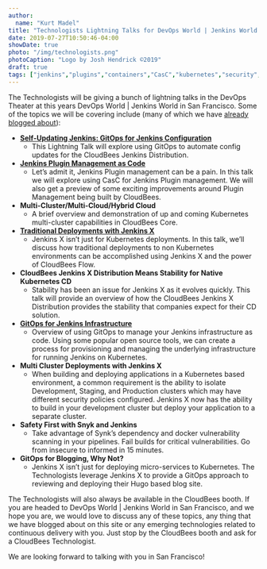 ```yaml
---
author:
  name: "Kurt Madel"
title: "Technologists Lightning Talks for DevOps World | Jenkins World 2019 San Francisco"
date: 2019-07-27T10:50:46-04:00
showDate: true
photo: "/img/technologists.png"
photoCaption: "Logo by Josh Hendrick ©2019"
draft: true
tags: ["jenkins","plugins","containers","CasC","kubernetes","security","GitOps","multi-cluster","jenkins-x","synk"]
---
```

The Technologists will be giving a bunch of lightning talks in the DevOps Theater at this years DevOps World | Jenkins World in San Francisco. Some of the topics we will be covering include (many of which we have [already blogged about](https://cb-technologists.github.io/posts/)):

- [**Self-Updating Jenkins: GitOps for Jenkins Configuration**](https://cb-technologists.github.io/posts/cjd-casc/)
  - This Lightning Talk will explore using GitOps to automate config updates for the CloudBees Jenkins Distribution.
- [**Jenkins Plugin Management as Code**](https://cb-technologists.github.io/posts/jenkins-plugins-good-bad-ugly/)
  -  Let’s admit it, Jenkins Plugin management can be a pain. In this talk we will explore using CasC for Jenkins Plugin management. We will also get a preview of some exciting improvements around Plugin Management being built by CloudBees.
- **Multi-Cluster/Multi-Cloud/Hybrid Cloud**
  - A brief overview and demonstration of up and coming Kubernetes multi-cluster capabilities in CloudBees Core.
- [**Traditional Deployments with Jenkins X**](https://cb-technologists.github.io/posts/jenkins-x-flow-integration/)
  - Jenkins X isn’t just for Kubernetes deployments. In this talk, we’ll discuss how traditional deployments to non Kubernetes environments can be accomplished using Jenkins X and the power of CloudBees Flow.
- **CloudBees Jenkins X Distribution Means Stability for Native Kubernetes CD**
  - Stability has been an issue for Jenkins X as it evolves quickly. This talk will provide an overview of how the CloudBees Jenkins X Distribution provides the stability that companies expect for their CD solution.
- [**GitOps for Jenkins Infrastructure**](https://cb-technologists.github.io/posts/gitops-series-part-1/)
  - Overview of using GitOps to manage your Jenkins infrastructure as code. Using some popular open source tools, we can create a process for provisioning and managing the underlying infrastructure for running Jenkins on Kubernetes.
- **Multi Cluster Deployments with Jenkins X**
  - When building and deploying applications in a Kubernetes based environment, a common requirement is the ability to isolate Development, Staging, and Production clusters which may have different security policies configured.  Jenkins X now has the ability to build in your development cluster but deploy your application to a separate cluster.
- **Safety First with Snyk and Jenkins**
  - Take advantage of Synk’s dependency and docker vulnerability scanning in your pipelines. Fail builds for critical vulnerabilities. Go from insecure to informed in 15 minutes. 
- **GitOps for Blogging, Why Not?**
  - Jenkins X isn’t just for deploying micro-services to Kubernetes. The Technologists leverage Jenkins X to provide a GitOps approach to reviewing and deploying their Hugo based blog site.

The Technologists will also always be available in the CloudBees booth. If you are headed to DevOps World | Jenkins World in San Francisco, and we hope you are, we would love to discuss any of these topics, any thing that we have blogged about on this site or any emerging technologies related to continuous delivery with you. Just stop by the CloudBees booth and ask for a CloudBees Technologist.

We are looking forward to talking with you in San Francisco!